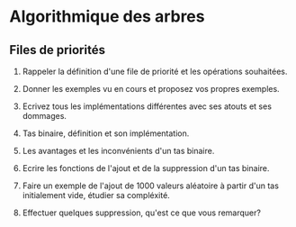 # Algorithmique des arbres

## Files de priorités

1) Rappeler la définition d'une file de priorité et les opérations souhaitées.

2) Donner les exemples vu en cours et proposez vos propres exemples.

3) Ecrivez tous les implémentations différentes avec ses atouts et ses dommages.

4) Tas binaire, définition et son implémentation.

5) Les avantages et les inconvénients d'un tas binaire.

6) Ecrire les fonctions de l'ajout et de la suppression d'un tas binaire.

7) Faire un exemple de l'ajout de 1000 valeurs aléatoire à partir d'un tas initialement vide, étudier sa compléxité.

8) Effectuer quelques suppression, qu'est ce que vous remarquer?
